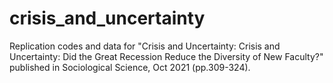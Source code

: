 # crisis_and_uncertainty
Replication codes and data for "Crisis and Uncertainty: Crisis and Uncertainty: Did the Great Recession Reduce the Diversity of New Faculty?" published in Sociological Science, Oct 2021 (pp.309-324).
